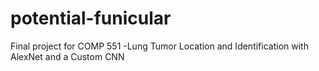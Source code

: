 # potential-funicular
Final project for COMP 551 -Lung Tumor Location and Identification with AlexNet and a Custom CNN
